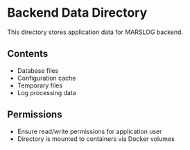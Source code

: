 # Backend Data Directory

This directory stores application data for MARSLOG backend.

## Contents
- Database files
- Configuration cache
- Temporary files
- Log processing data

## Permissions
- Ensure read/write permissions for application user
- Directory is mounted to containers via Docker volumes
